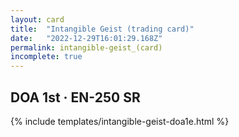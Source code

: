 ```yaml
---
layout: card
title:  "Intangible Geist (trading card)"
date:   "2022-12-29T16:01:29.168Z"
permalink: intangible-geist_(card)
incomplete: true
---
```


## DOA 1st &middot; EN-250 SR

{% include templates/intangible-geist-doa1e.html %}
